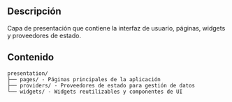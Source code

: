 ## Descripción
Capa de presentación que contiene la interfaz de usuario, páginas, widgets y proveedores de estado.

## Contenido
```
presentation/
├── pages/ - Páginas principales de la aplicación
├── providers/ - Proveedores de estado para gestión de datos
└── widgets/ - Widgets reutilizables y componentes de UI
```
